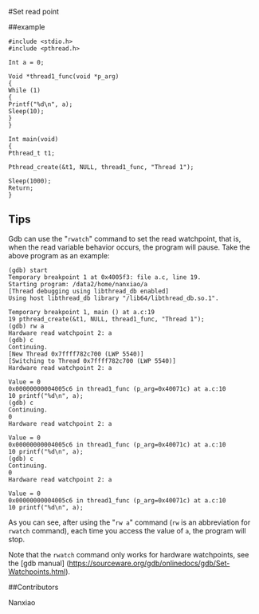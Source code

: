 #Set read point

##example

```
#include <stdio.h>
#include <pthread.h>

Int a = 0;

Void *thread1_func(void *p_arg)
{
While (1)
{
Printf("%d\n", a);
Sleep(10);
}
}

Int main(void)
{
Pthread_t t1;

Pthread_create(&t1, NULL, thread1_func, "Thread 1");

Sleep(1000);
Return;
}
```

## Tips
Gdb can use the "`rwatch`" command to set the read watchpoint, that is, when the read variable behavior occurs, the program will pause. Take the above program as an example:

```
(gdb) start
Temporary breakpoint 1 at 0x4005f3: file a.c, line 19.
Starting program: /data2/home/nanxiao/a
[Thread debugging using libthread_db enabled]
Using host libthread_db library "/lib64/libthread_db.so.1".

Temporary breakpoint 1, main () at a.c:19
19 pthread_create(&t1, NULL, thread1_func, "Thread 1");
(gdb) rw a
Hardware read watchpoint 2: a
(gdb) c
Continuing.
[New Thread 0x7ffff782c700 (LWP 5540)]
[Switching to Thread 0x7ffff782c700 (LWP 5540)]
Hardware read watchpoint 2: a

Value = 0
0x00000000004005c6 in thread1_func (p_arg=0x40071c) at a.c:10
10 printf("%d\n", a);
(gdb) c
Continuing.
0
Hardware read watchpoint 2: a

Value = 0
0x00000000004005c6 in thread1_func (p_arg=0x40071c) at a.c:10
10 printf("%d\n", a);
(gdb) c
Continuing.
0
Hardware read watchpoint 2: a

Value = 0
0x00000000004005c6 in thread1_func (p_arg=0x40071c) at a.c:10
10 printf("%d\n", a);

```
As you can see, after using the "`rw a`" command (`rw` is an abbreviation for `rwatch` command), each time you access the value of `a`, the program will stop.

Note that the `rwatch` command only works for hardware watchpoints, 
see the [gdb manual] (https://sourceware.org/gdb/onlinedocs/gdb/Set-Watchpoints.html).

##Contributors

Nanxiao

